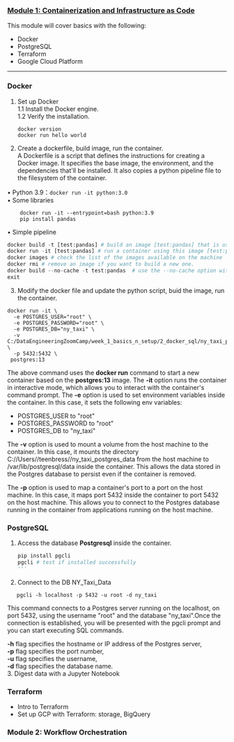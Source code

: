### [Module 1: Containerization and Infrastructure as Code](https://github.com/teenbress/DataEngineeringZoomCamp/tree/main/01-docker-terraform)
This module will cover basics with the following:
+ Docker
+ PostgreSQL
+ Terraform
+ Google Cloud Platform
____________________________________________

### Docker 
1. Set up Docker  
   1.1 Install the Docker engine.  
   1.2 Verify the installation.
   ```
   docker version
   docker run hello world
   ```
2. Create a dockerfile, build image, run the container.    
  A Dockerfile is a script that defines the instructions for creating a Docker image. It specifies the base image, the environment, and the dependencies that'll be installed. It also copies a python pipeline file to the filesystem of the container. 
   
•	Python 3.9：`docker run -it python:3.0`  
•	Some libraries  
```
	docker run -it --entrypoint=bash python:3.9 
	pip install pandas
```  
•	Simple pipeline
```py
docker build -t [test:pandas] # build an image [test:pandas] that is used to run a container 
docker run -it [test:pandas] # run a container using this image [test:pandas] with optional parameters input
docker images # check the list of the images available on the machine
docker rmi # remove an image if you want to build a new one.
docker build --no-cache -t test:pandas  # use the --no-cache option with the docker build command to force a new build and ignore the cache
exit 
```
3. Modify the docker file and update the python script, buid the image, run the container.   
```
docker run -it \
  -e POSTGRES_USER="root" \
  -e POSTGRES_PASSWORD="root" \
  -e POSTGRES_DB="ny_taxi" \
  -v C:/DataEngineeringZoomCamp/week_1_basics_n_setup/2_docker_sql/ny_taxi_postgres_data:/var/lib/postgresql/data  \
  -p 5432:5432 \
 postgres:13
```
The above command uses the **docker run** command to start a new container based on the **postgres:13** image. The **-it** option runs the container in interactive mode, which allows you to interact with the container's command prompt. The **-e** option is used to set environment variables inside the container. In this case, it sets the following env variables:
+ POSTGRES_USER to "root"
+ POSTGRES_PASSWORD to "root"
+ POSTGRES_DB to "ny_taxi"   

The **-v** option is used to mount a volume from the host machine to the container. In this case, it mounts the directory C://Users//teenbress//ny_taxi_postgres_data from the host machine to /var/lib/postgresql/data inside the container. This allows the data stored in the Postgres database to persist even if the container is removed.   
   
The **-p** option is used to map a container's port to a port on the host machine. In this case, it maps port 5432 inside the container to port 5432 on the host machine. This allows you to connect to the Postgres database running in the container from applications running on the host machine.  
   
### PostgreSQL
1. Access the database **Postgresql** inside the container.
   ```py
   pip install pgcli
   pgcli # test if installed successfully
   '''
2. Connect to the DB NY_Taxi_Data
```
   pgcli -h localhost -p 5432 -u root -d ny_taxi
```
This command connects to a Postgres server running on the localhost, on port 5432, using the username "root" and the database "ny_taxi".Once the connection is established, you will be presented with the pgcli prompt and you can start executing SQL commands.    

**-h** flag specifies the hostname or IP address of the Postgres server,   
**-p** flag specifies the port number,   
**-u** flag specifies the username,   
**-d** flag specifies the database name.   
3. Digest data with a Jupyter Notebook

### Terraform
  - Intro to Terraform
  - Set up GCP with Terraform: storage, BigQuery

### Module 2: Workflow Orchestration

